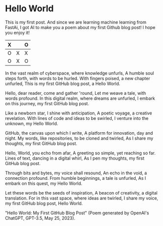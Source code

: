# Hello World

This is my first post. And since we are learning machine learning from FastAi, I got AI to make you a poem about my first Github blog post! I hope you enjoy it!


|  X  |     |  O  |
| --- | --- | --- |
|  O  |  X  |  X  |
|  O  |  X  |  O  |


In the vast realm of cyberspace, where knowledge unfurls,
A humble soul steps forth, with words to be hurled.
With fingers poised, a new chapter unfurled,
This is my first GitHub blog post, a Hello World.

Hello, dear reader, come and gather 'round,
Let me weave a tale, with words profound.
In this digital realm, where dreams are unfurled,
I embark on this journey, my first GitHub blog post.

Like a newborn star, I shine with anticipation,
A poetic voyage, a creative revelation.
With lines of code and ideas to be swirled,
I venture into the unknown, my Hello World.

GitHub, the canvas upon which I write,
A platform for innovation, day and night.
My words, like repositories, to be cloned and twirled,
As I share my thoughts, my first GitHub blog post.

Hello, World, you echo from afar,
A greeting so simple, yet reaching so far.
Lines of text, dancing in a digital whirl,
As I pen my thoughts, my first GitHub blog post.

Through bits and bytes, my voice shall resound,
An echo in the void, a connection profound.
From humble beginnings, a tale is unfurled,
As I embark on this quest, my Hello World.

Let these words be the seeds of inspiration,
A beacon of creativity, a digital translation.
For in this vast space, where ideas are twirled,
I share my voice, my first GitHub blog post, Hello World.

"Hello World: My First GitHub Blog Post" (Poem generated by OpenAI's ChatGPT, GPT-3.5, May 25, 2023).
